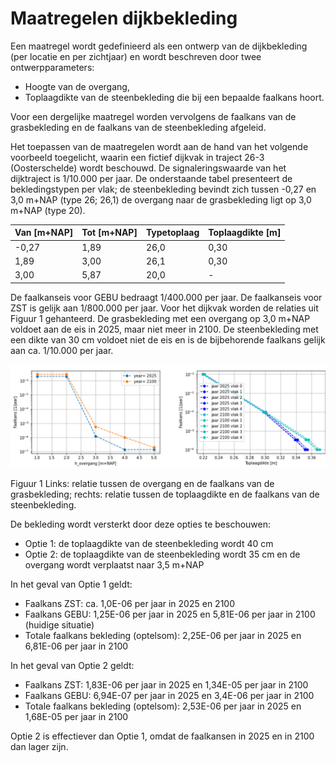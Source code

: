 # Maatregelen dijkbekleding

Een maatregel wordt gedefinieerd als een ontwerp van de dijkbekleding (per locatie en per zichtjaar) en wordt beschreven door twee ontwerpparameters:
- Hoogte van de overgang,
- Toplaagdikte van de steenbekleding die bij een bepaalde faalkans hoort.

Voor een dergelijke maatregel worden vervolgens de faalkans van de grasbekleding en de faalkans van de steenbekleding afgeleid. 

Het toepassen van de maatregelen wordt aan de hand van het volgende voorbeeld toegelicht, waarin een fictief dijkvak in traject 26-3 (Oosterschelde) wordt beschouwd. De signaleringswaarde van het dijktraject is 1/10.000 per jaar. De onderstaande tabel presenteert de bekledingstypen per vlak; de steenbekleding bevindt zich tussen -0,27 en 3,0 m+NAP (type 26; 26,1) de overgang naar de grasbekleding ligt op 3,0 m+NAP (type 20). 


| Van [m+NAP] | Tot [m+NAP] | Typetoplaag | Toplaagdikte [m] | 
|-------------|-------------|-------------|------------------|
| -0,27       | 1,89        | 26,0        | 0,30             | 
| 1,89        | 3,00        | 26,1        | 0,30             | 
| 3,00        | 5,87        | 20,0        | -                | 

De faalkanseis voor GEBU bedraagt 1/400.000 per jaar. De faalkanseis voor ZST is gelijk aan 1/800.000 per jaar. Voor het dijkvak worden de relaties uit Figuur 1 gehanteerd. De grasbekleding met een overgang op 3,0 m+NAP voldoet aan de eis in 2025, maar niet meer in 2100. De steenbekleding met een dikte van 30 cm voldoet niet de eis en is de bijbehorende faalkans gelijk aan ca. 1/10.000 per jaar.

![Fig1_maatregel_dijkbekleding.PNG](Fig1_maatregel_dijkbekleding.PNG)

Figuur 1 Links: relatie tussen de overgang en de faalkans van de grasbekleding; rechts: relatie tussen de toplaagdikte en de faalkans van de steenbekleding.

De bekleding wordt versterkt door deze opties te beschouwen:
- Optie 1: de toplaagdikte van de steenbekleding wordt 40 cm
- Optie 2: de toplaagdikte van de steenbekleding wordt 35 cm en de overgang wordt verplaatst naar 3,5 m+NAP

In het geval van Optie 1 geldt:
- Faalkans ZST: ca. 1,0E-06 per jaar in 2025 en 2100
- Faalkans GEBU: 1,25E-06 per jaar in 2025 en 5,81E-06 per jaar in 2100 (huidige situatie)
- Totale faalkans bekleding (optelsom): 2,25E-06 per jaar in 2025 en 6,81E-06 per jaar in 2100

In het geval van Optie 2 geldt:
- Faalkans ZST: 1,83E-06 per jaar in 2025 en 1,34E-05 per jaar in 2100
- Faalkans GEBU: 6,94E-07 per jaar in 2025 en 3,4E-06 per jaar in 2100
- Totale faalkans bekleding (optelsom): 2,53E-06 per jaar in 2025 en 1,68E-05 per jaar in 2100

Optie 2 is effectiever dan Optie 1, omdat de faalkansen in 2025 en in 2100 dan lager zijn.

